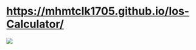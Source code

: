 # https://mhmtclk1705.github.io/Ios-Calculator/

<img src="https://media.giphy.com/media/QoFHhVXuoHJeXLVzE0/giphy.gif">
